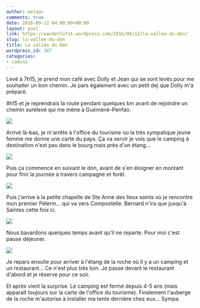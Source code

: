 ```yaml
---
author: melqar
comments: true
date: 2016-09-12 04:00:00+00:00
layout: post
link: https://wanderlufst.wordpress.com/2016/09/12/la-vallee-du-don/
slug: la-vallee-du-don
title: La vallée du Don
wordpress_id: 307
categories:
- camino
---
```


Levé à 7h15, je prend mon café avec Dolly et Jean qui se sont levés pour me souhaiter un bon chemin. Je pars également avec un petit dej que Dolly m'a préparé.

8h15 et je reprendrais la route pendant quelques km avant de rejoindre un chemin surélevé qui me mène à Guéméné-Penfao.

[![](http://wanderlufst.files.wordpress.com/2016/09/wp-image-949393385jpg.jpg)](http://wanderlufst.files.wordpress.com/2016/09/wp-image-949393385jpg.jpg)

Arrivé là-bas, je m'arrête à l'office du tourisme où la très sympatique jeune femme me donne une carte du pays. Ça va servir je vois que le camping à destination n'est pas dans le bourg mais près d'un étang...

[![](http://wanderlufst.files.wordpress.com/2016/09/wp-image-219652265jpg.jpg)](http://wanderlufst.files.wordpress.com/2016/09/wp-image-219652265jpg.jpg)

Puis ça commence en suivant le don, avant de s'en éloigner en montant pour finir la journée à travers campagne et forêt.

[![](http://wanderlufst.files.wordpress.com/2016/09/wp-image-1417367271jpg.jpg)](http://wanderlufst.files.wordpress.com/2016/09/wp-image-1417367271jpg.jpg)

Puis j'arrive à la petite chapelle de Ste Anne des lieux saints où je rencontre mon premier Pélerin... qui va vers Compostelle. Bernard n'ira que jusqu'à Saintes cette fois ci. 

[![](http://wanderlufst.files.wordpress.com/2016/09/wp-image-901367816jpg.jpg)](http://wanderlufst.files.wordpress.com/2016/09/wp-image-901367816jpg.jpg)

Nous bavardons quelques temps avant qu'il ne reparte. Pour moi c'est pause déjeuner.

[![](http://wanderlufst.files.wordpress.com/2016/09/wp-image-831867162jpg.jpg)](http://wanderlufst.files.wordpress.com/2016/09/wp-image-831867162jpg.jpg)

Je repars ensuite pour arriver à l'étang de la roche où il y a un camping et un restaurant... Ce n'est plus très loin. Je passe devant le restaurant d'abord et je réserve pour ce soir.

Et après vient la surprise. Le camping est fermé depuis 4-5 ans (mais apparaît toujours sur la carte de l'office du tourisme). Finalement l'auberge de la roche m'autorise à installer ma tente dernière chez eux... Sympa.

